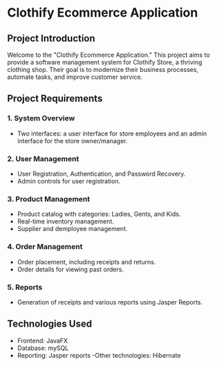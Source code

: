 # Clothify Ecommerce Application

## Project Introduction

Welcome to the "Clothify Ecommerce Application." This project aims to provide a software management system for Clothify Store, a thriving clothing shop. Their goal is to modernize their business processes, automate tasks, and improve customer service.

## Project Requirements

### 1. System Overview

- Two interfaces: a user interface for store employees and an admin interface for the store owner/manager.

### 2. User Management

- User Registration, Authentication, and Password Recovery.
- Admin controls for user registration.

### 3. Product Management

- Product catalog with categories: Ladies, Gents, and Kids.
- Real-time inventory management.
- Supplier and demployee management.

### 4. Order Management

- Order placement, including receipts and returns.
- Order details for viewing past orders.

### 5. Reports

- Generation of receipts and various reports using Jasper Reports.

## Technologies Used

- Frontend: JavaFX
- Database: mySQL
- Reporting: Jasper reports
-Other technologies: Hibernate
